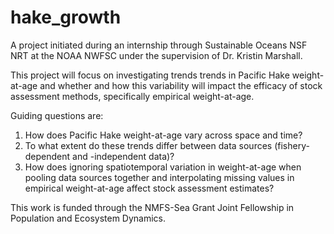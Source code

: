# hake_growth

A project initiated during an internship through Sustainable Oceans NSF NRT at the NOAA NWFSC under the supervision of Dr. Kristin Marshall.

This project will focus on investigating trends trends in Pacific Hake weight-at-age and whether and how this variability will impact the efficacy of stock assessment methods, specifically empirical weight-at-age.

Guiding questions are:
1) How does Pacific Hake weight-at-age vary across space and time?
2) To what extent do these trends differ between data sources (fishery-dependent and -independent data)?
3) How does ignoring spatiotemporal variation in weight-at-age when pooling data sources together and interpolating missing values in empirical weight-at-age affect stock assessment estimates?
   
This work is funded through the NMFS-Sea Grant Joint Fellowship in Population and Ecosystem Dynamics.

